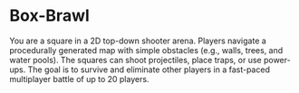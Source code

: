 # Box-Brawl
 You are a square in a 2D top-down shooter arena. Players navigate a procedurally generated map with simple obstacles (e.g., walls, trees, and water pools). The squares can shoot projectiles, place traps, or use power-ups. The goal is to survive and eliminate other players in a fast-paced multiplayer battle of up to 20 players.
